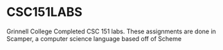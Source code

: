 # CSC151LABS
Grinnell College Completed CSC 151 labs. These assignments are done in Scamper, a computer science language based off of Scheme
